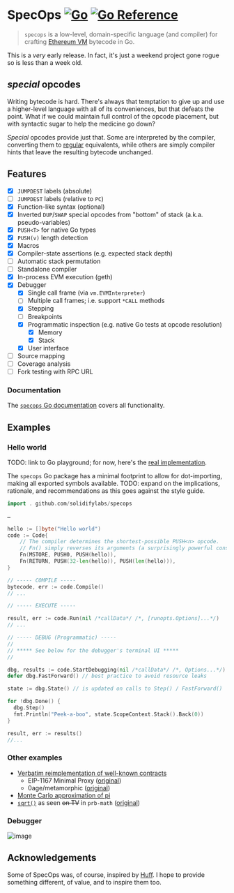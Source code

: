 # SpecOps [![Go](https://github.com/solidifylabs/specops/actions/workflows/go.yml/badge.svg)](https://github.com/solidifylabs/specops/actions/workflows/go.yml) [![Go Reference](https://pkg.go.dev/badge/github.com/solidifylabs/specops.svg)](https://pkg.go.dev/github.com/solidifylabs/specops)

> `specops` is a low-level, domain-specific language (and compiler) for crafting [Ethereum VM](https://ethereum.org/en/developers/docs/evm) bytecode in Go.

This is a _very_ early release. In fact, it's just a weekend project gone rogue
so is less than a week old.

## _special_ opcodes

Writing bytecode is hard. There's always that temptation to give up and use a
higher-level language with all of its conveniences, but that defeats the point.
What if we could maintain full control of the opcode placement, but with
syntactic sugar to help the medicine go down?

*Special* opcodes provide just that. Some are interpreted by the compiler,
converting them to
[regular](https://pkg.go.dev/github.com/ethereum/go-ethereum/core/vm#OpCode)
equivalents, while others are simply compiler hints that leave the resulting
bytecode unchanged.

## Features

- [x] `JUMPDEST` labels (absolute)
- [ ] `JUMPDEST` labels (relative to `PC`)
- [x] Function-like syntax (optional)
- [x] Inverted `DUP`/`SWAP` special opcodes from "bottom" of stack (a.k.a. pseudo-variables)
- [x] `PUSH<T>` for native Go types
- [X] `PUSH(v)` length detection
- [x] Macros
- [x] Compiler-state assertions (e.g. expected stack depth)
- [ ] Automatic stack permutation
- [ ] Standalone compiler
- [x] In-process EVM execution (geth)
- [x] Debugger
  - [x] Single call frame (via `vm.EVMInterpreter`)
  - [ ] Multiple call frames; i.e. support `*CALL` methods
  * [x] Stepping
  * [ ] Breakpoints
  * [x] Programmatic inspection (e.g. native Go tests at opcode resolution)
    * [x] Memory
    * [x] Stack
  * [x] User interface
- [ ] Source mapping
- [ ] Coverage analysis
- [ ] Fork testing with RPC URL

### Documentation

The [`specops` Go
documentation](https://pkg.go.dev/github.com/solidifylabs/specops) covers all
functionality.

## Examples

### Hello world

TODO: link to Go playground; for now, here's the [real implementation](https://github.com/solidifylabs/specops/blob/41efe932c9a85e45ce705b231577447e6c944487/examples_test.go#L12).

The `specops` Go package has a minimal footprint to allow for dot-importing,
making all exported symbols available. TODO: expand on the implications,
rationale, and recommendations as this goes against the style guide.

```go
import . github.com/solidifylabs/specops

…

hello := []byte("Hello world")
code := Code{
    // The compiler determines the shortest-possible PUSH<n> opcode.
    // Fn() simply reverses its arguments (a surprisingly powerful construct)!
    Fn(MSTORE, PUSH0, PUSH(hello)),
    Fn(RETURN, PUSH(32-len(hello)), PUSH(len(hello))),
}

// ----- COMPILE -----
bytecode, err := code.Compile()
// ...

// ----- EXECUTE -----

result, err := code.Run(nil /*callData*/ /*, [runopts.Options]...*/)
// ...

// ----- DEBUG (Programmatic) -----
//
// ***** See below for the debugger's terminal UI *****
//

dbg, results := code.StartDebugging(nil /*callData*/ /*, Options...*/)
defer dbg.FastForward() // best practice to avoid resource leaks

state := dbg.State() // is updated on calls to Step() / FastForward()

for !dbg.Done() {
  dbg.Step()
  fmt.Println("Peek-a-boo", state.ScopeContext.Stack().Back(0))
}

result, err := results()
//...
```

### Other examples

- [Verbatim reimplementation of well-known contracts](https://github.com/solidifylabs/specops/blob/41efe932c9a85e45ce705b231577447e6c944487/examples_test.go#L34) 
  * EIP-1167 Minimal Proxy ([original](https://eips.ethereum.org/EIPS/eip-1167#specification))
  * 0age/metamorphic ([original](https://github.com/0age/metamorphic/blob/55adac1d2487046002fc33a5dff7d669b5419a3a/contracts/MetamorphicContractFactory.sol#L55))
- [Monte Carlo approximation of pi](https://github.com/solidifylabs/specops/blob/41efe932c9a85e45ce705b231577447e6c944487/examples_test.go#L158)
- [`sqrt()`](https://github.com/solidifylabs/specops/blob/41efe932c9a85e45ce705b231577447e6c944487/examples_test.go#L246) as seen ~~on TV~~ in `prb-math` ([original](https://github.com/PaulRBerg/prb-math/blob/5b6279a0cf7c1b1b6a5cc96082811f7ef620cf60/src/Common.sol#L595))

### Debugger

![image](https://github.com/solidifylabs/specops/assets/519948/5057ad0f-bb6f-438b-a295-8b1f410d2330)

## Acknowledgements

Some of SpecOps was, of course, inspired by
[Huff](https://github.com/huff-language). I hope to provide something different,
of value, and to inspire them too.
